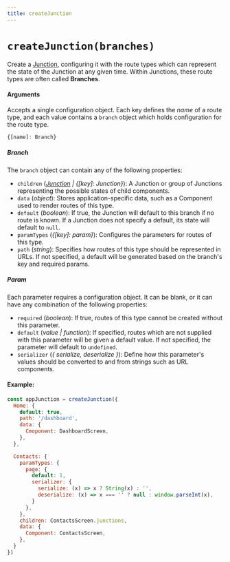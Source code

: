 ```yaml
---
title: createJunction
---
```


# `createJunction(branches)`

Create a [Junction](Junction), configuring it with the route types which can represent the state of the Junction at any given time. Within Junctions, these route types are often called **Branches**.

#### Arguments

Accepts a single configuration object. Each key defines the *name* of a route type, and each value contains a `branch` object which holds configuration for the route type.

```js
{[name]: Branch}
```

##### Branch

The `branch` object can contain any of the following properties:

* `children` (*[Junction](Junction) | {[key]: Junction}*): A Junction or group of Junctions representing the possible states of child components.
* `data` (*object*): Stores application-specific data, such as a Component used to render routes of this type.
* `default` (*boolean*): If true, the Junction will default to this branch if no route is known. If a Junction does not specify a default, its state will default to `null`.
* `paramTypes` (*{[key]: param}*): Configures the parameters for routes of this type.
* `path` (*string*): Specifies how routes of this type should be represented in URLs. If not specified, a default will be generated based on the branch's key and required params.

##### Param

Each parameter requires a configuration object. It can be blank, or it can have any combination of the following properties:

* `required` (*boolean*): If true, routes of this type cannot be created without this parameter.
* `default` (*value | function*): If specified, routes which are not supplied with this parameter will be given a default value. If not specified, the parameter will default to `undefined`.
* `serializer` (*{ serialize, deserialize }*): Define how this parameter's values should be converted to and from strings such as URL components.

#### Example:

```js
const appJunction = createJunction({
  Home: {
    default: true,
    path: '/dashboard',
    data: {
      Cmoponent: DashboardScreen,
    },
  },

  Contacts: {
    paramTypes: {
      page: {
        default: 1,
        serializer: {
          serialize: (x) => x ? String(x) : '',
          deserialize: (x) => x === '' ? null : window.parseInt(x),
        }
      },
    },
    children: ContactsScreen.junctions,
    data: {
      Component: ContactsScreen,
    },
  }
})
```
